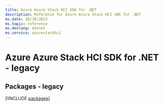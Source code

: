 ```yaml
---
title: Azure Azure Stack HCI SDK for .NET
description: Reference for Azure Azure Stack HCI SDK for .NET
ms.date: 10/30/2023
ms.topic: reference
ms.devlang: dotnet
ms.service: azurestackhci
---
```

# Azure Azure Stack HCI SDK for .NET - legacy
## Packages - legacy
[!INCLUDE [packages](azure-stack-hci-index.md)]